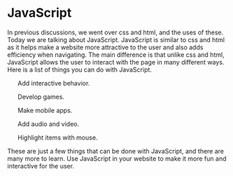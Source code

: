 # JavaScript

<p>In previous discussions, we went over css and html, and the uses of these. Today we are talking about JavaScript. JavaScript is similar to css and html as it helps make a website more attractive to the user and also adds efficiency when navigating. The main difference is that unlike css and html, JavaScript allows the user to interact with the page in many different ways. Here is a list of things you can do with JavaScript. </p>

<ul>Add interactive behavior.</ul>
<ul>Develop games.</ul>
<ul>Make mobile apps.</ul>
<ul>Add audio and video.</ul>
<ul>Highlight items with mouse.</ul>

<p>These are just a few things that can be done with JavaScript, and there are many more to learn. Use JavaScript in your website to make it more fun and interactive for the user.</p>